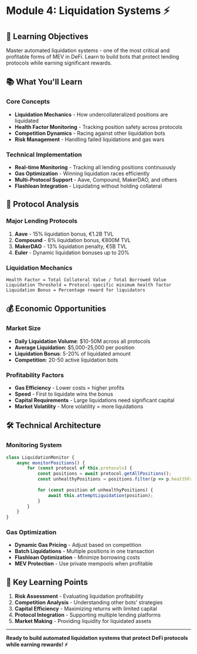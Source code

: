# Module 4: Liquidation Systems ⚡

## 🎯 Learning Objectives

Master automated liquidation systems - one of the most critical and profitable forms of MEV in DeFi. Learn to build bots that protect lending protocols while earning significant rewards.

## 📚 What You'll Learn

### Core Concepts
- **Liquidation Mechanics** - How undercollateralized positions are liquidated
- **Health Factor Monitoring** - Tracking position safety across protocols
- **Competition Dynamics** - Racing against other liquidation bots
- **Risk Management** - Handling failed liquidations and gas wars

### Technical Implementation
- **Real-time Monitoring** - Tracking all lending positions continuously
- **Gas Optimization** - Winning liquidation races efficiently
- **Multi-Protocol Support** - Aave, Compound, MakerDAO, and others
- **Flashloan Integration** - Liquidating without holding collateral

## 🔬 Protocol Analysis

### Major Lending Protocols
1. **Aave** - 15% liquidation bonus, €1.2B TVL
2. **Compound** - 8% liquidation bonus, €800M TVL
3. **MakerDAO** - 13% liquidation penalty, €5B TVL
4. **Euler** - Dynamic liquidation bonuses up to 20%

### Liquidation Mechanics
```
Health Factor = Total Collateral Value / Total Borrowed Value
Liquidation Threshold = Protocol-specific minimum health factor
Liquidation Bonus = Percentage reward for liquidators
```

## 💰 Economic Opportunities

### Market Size
- **Daily Liquidation Volume**: $10-50M across all protocols
- **Average Liquidation**: $5,000-25,000 per position
- **Liquidation Bonus**: 5-20% of liquidated amount
- **Competition**: 20-50 active liquidation bots

### Profitability Factors
- **Gas Efficiency** - Lower costs = higher profits
- **Speed** - First to liquidate wins the bonus
- **Capital Requirements** - Large liquidations need significant capital
- **Market Volatility** - More volatility = more liquidations

## 🛠️ Technical Architecture

### Monitoring System
```javascript
class LiquidationMonitor {
    async monitorPositions() {
        for (const protocol of this.protocols) {
            const positions = await protocol.getAllPositions();
            const unhealthyPositions = positions.filter(p => p.healthFactor < 1);
            
            for (const position of unhealthyPositions) {
                await this.attemptLiquidation(position);
            }
        }
    }
}
```

### Gas Optimization
- **Dynamic Gas Pricing** - Adjust based on competition
- **Batch Liquidations** - Multiple positions in one transaction
- **Flashloan Optimization** - Minimize borrowing costs
- **MEV Protection** - Use private mempools when profitable

## 🎯 Key Learning Points

1. **Risk Assessment** - Evaluating liquidation profitability
2. **Competition Analysis** - Understanding other bots' strategies
3. **Capital Efficiency** - Maximizing returns with limited capital
4. **Protocol Integration** - Supporting multiple lending platforms
5. **Market Making** - Providing liquidity for liquidated assets

---

**Ready to build automated liquidation systems that protect DeFi protocols while earning rewards! ⚡**
